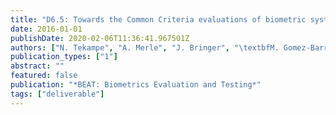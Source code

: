 ```yaml
---
title: "D6.5: Towards the Common Criteria evaluations of biometric systems"
date: 2016-01-01
publishDate: 2020-02-06T11:36:41.967501Z
authors: ["N. Tekampe", "A. Merle", "J. Bringer", "\textbfM. Gomez-Barrero", "J. Fierrez", "J. Galbally"]
publication_types: ["1"]
abstract: ""
featured: false
publication: "*BEAT: Biometrics Evaluation and Testing*"
tags: ["deliverable"]
---
```



